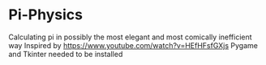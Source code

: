 # Pi-Physics
Calculating pi in possibly the most elegant and most comically inefficient way
Inspired by https://www.youtube.com/watch?v=HEfHFsfGXjs
Pygame and Tkinter needed to be installed
